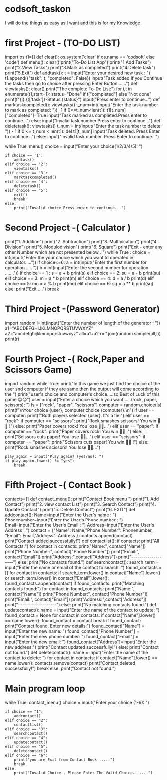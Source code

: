 # codsoft_taskon
I will do the things as easy as I want and this is for my Knowledge .
# first Project - (TO-DO LIST)
import os
t1=[]
def clear():
    os.system('clear' if os.name == 'codsoft' else 'code')
def menu():
    clear()
    print("To-Do List App")
    print("1.Add Tasks")
    print("2.View Tasks")
    print("3.Mark as completed")
    print("4.Delete task")
    print("5.Exit")
def addtask():
    t = input("Enter your desired new task : ")
    t1.append({"task": t, "completed": False})
    input("Task added.If you Continue the tasks then go to choice after pressing Enter Button ......")
def viewtasks():
    clear()
    print("The complete To-Do List:")
    for i,t in enumerate(t1,start=1):
        status="Done" if t["completed"] else "Not done"
        print(f"{i}.{t['task']}-Status:{status}")
    input("Press enter to continue...")
def marktaskcompleted():
    viewtasks()
    t_num=int(input("Enter the task number to mark as completed: ")) -1
    if 0<=t_num<len(t1):
        t1[t_num]["completed"]=True
        input("Task marked as completed.Press enter to continue...")
    else:
        input("Invalid task number.Press enter to continue...")
def deletetask():
    viewtasks()
    t_num = int(input("Enter the task number to delete: ")) - 1
    if 0 <= t_num < len(t1):
        del t1[t_num]
        input("Task deleted. Press Enter to continue...")
    else:
        input("Invalid task number. Press Enter to continue...")


while True:
    menu()
    choice = input("Enter your choice(1/2/3/4/5): ")

    if choice == '1':
        addtask()
    elif choice == '2':
        viewtasks()
    elif choice == '3':
        marktaskcompleted()
    elif choice == '4':
        deletetask()
    elif choice == '5':
        exit()
        break
    else:
        print("Invalid choice.Press enter to continue...")

# Second Project -( Calculator )
print("1. Addition")
print("2. Subtraction")
print("3. Multipication")
print("4. Division")
print("5. Modulodivision")
print("6. Square")
print("Exit - enter any other Number which are not presented below . ")
while True :
    choice = int(input("Enter the your choice which you want to operated in calculator....."))
    if choice<=6:
        a = int(input("Enter the first number for operation ......"))
        b = int(input("Enter the second number for operation ......."))
        if choice == 1 :
            s = a + b
            print(s)
        elif choice == 2:
            su = a - b
            print(su)
        elif choice == 3:
            m = a * b
            print(m)
        elif choice == 4:
            d = a / b
            print(d)
        elif choice == 5:
            mo = a % b
            print(mo)
        elif choice == 6:
            sq = a ** b
            print(sq)
    else:
        print("Exit ....")
        break
# Third Project -(Password Generator)
import random
l=int(input("Enter the number of length of the generator : "))
a1="ABCDEFGHIJKLMNOPQRSTUVWXYZ"
a2="abcdefghijklmnopqrstuvwxyz"
all=a1+a2
r=''.join(random.sample(all,l))
print(r)

# Fourth Project -( Rock,Paper and Scissors Game)
import random
while True:
    print("In this game we just find the choice of the user snd computer if they are same then the output will come according to the ")
    print("user's choice and computer's choice.....so Best of Luck of this game 😊😊")
    user = input("Enter a choice which you want......(rock, paper, scissors): ")
    ls = ["rock", "paper", "scissors"]
    computer = random.choice(ls)
    print(f"\nYour choice {user}, computer choice {computer}.\n")
    if user == computer:
        print(f"Both players selected {user}. It's a tie!")
    elif user == "rock":
        if computer == "scissors":
            print("Rock smashes scissors! You win 👑👑 !")
        else:
            print("Paper covers rock! You lose 🤗🤗...")
    elif user == "paper":
        if computer == "rock":
            print("Paper covers rock! You win 👑👑 !")
        else:
            print("Scissors cuts paper! You lose 🤗🤗...")
    elif user == "scissors":
        if computer == "paper":
            print("Scissors cuts paper! You win 👑👑 !")
        else:
            print("Rock smashes scissors! You lose 🤗🤗...")

    play_again = input("Play again? (yes/no): ")
    if play_again.lower() != "yes":
        break

# Fifth Project -( Contact Book )
contacts=[]
def contact_menu():
    print("Contact Book menu ")
    print("1. Add Contact")
    print("2. view contact List")
    print("3. Search Contact")
    print("4. Update Contact")
    print("5. Delete Contact")
    print("6. EXIT")
def addcontact():
    Name=input("Enter the User's name : ")
    Phonenumber=input("Enter the User's Phone number : ")
    Email=input("Enter the User's Email : ")
    Address=input("Enter the User's Address : ")
    contact = {"Name": Name,"Phone Number": Phonenumber, "Email": Email,"Address": Address }
    contacts.append(contact)
    print("Contact added successfully!")
def contactlist():
    if contacts:
        print("All Contacts:")
        for contact in contacts:
            print("Name:", contact["Name"])
            print("Phone Number:", contact["Phone Number"])
            print("Email:", contact["Email"])
            print("Address:",contact["Address"])
            print("-------------------")
    else:
        print("No contacts found.")
def searchcontact():
    search_term = input("Enter the name or email of the contact to search: ")
    found_contacts = []
    for contact in contacts:
        if search_term.lower() in contact["Name"].lower() or search_term.lower() in contact["Email"].lower():
            found_contacts.append(contact)
    if found_contacts:
        print("Matching contacts found:")
        for contact in found_contacts:
            print("Name:", contact["Name"])
            print("Phone Number:", contact["Phone Number"])
            print("Email:", contact["Email"])
            print("Address:",contact["Address"])
            print("-------------------")
    else:
        print("No matching contacts found.")
def updatecontact():
    name = input("Enter the name of the contact to update: ")
    found_contact = None
    for contact in contacts:
        if contact["Name"].lower() == name.lower():
            found_contact = contact
            break
    if found_contact:
        print("Contact found. Enter new details:")
        found_contact["Name"] = input("Enter the new name: ")
        found_contact["Phone Number"] = input("Enter the new phone number: ")
        found_contact["Email"] = input("Enter the new email: ")
        found_contact["Address"]=input("Enter the new address:")
        print("Contact updated successfully!")
    else:
        print("Contact not found.")
def deletecontact():
    name = input("Enter the name of the contact to delete: ")
    for contact in contacts:
        if contact["Name"].lower() == name.lower():
            contacts.remove(contact)
            print("Contact deleted successfully!")
            break
    else:
        print("Contact not found.")
# Main program loop
while True:
    contact_menu()
    choice = input("Enter your choice (1-6): ")

    if choice == "1":
        addcontact()
    elif choice == "2":
        contactlist()
    elif choice == "3":
        searchcontact()
    elif choice == "4":
        updatecontact()
    elif choice == "5":
        deletecontact()
    elif choice == "6":
        print("you are Exit from Contact Book .....")
        break
    else:
        print("Invalid Choice . Please Enter The Valid Choice.......")
